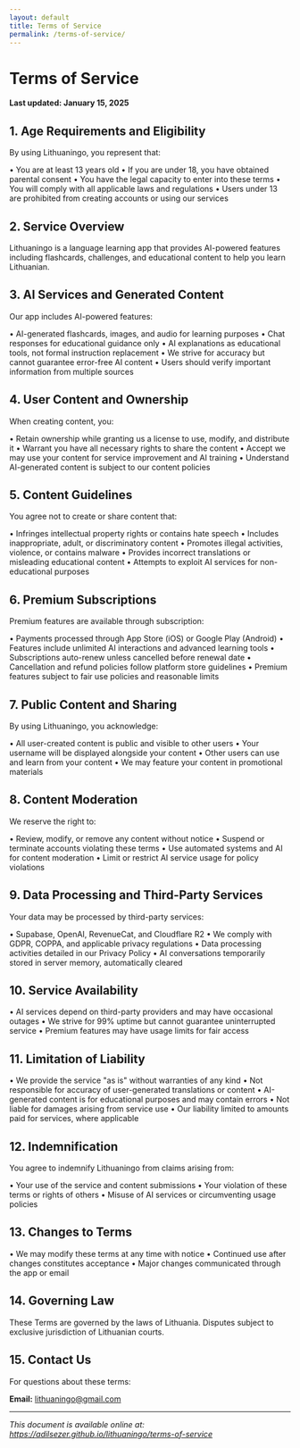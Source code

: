 ```yaml
---
layout: default
title: Terms of Service
permalink: /terms-of-service/
---
```


# Terms of Service

**Last updated: January 15, 2025**

## 1. Age Requirements and Eligibility

By using Lithuaningo, you represent that:

• You are at least 13 years old
• If you are under 18, you have obtained parental consent
• You have the legal capacity to enter into these terms
• You will comply with all applicable laws and regulations
• Users under 13 are prohibited from creating accounts or using our services

## 2. Service Overview

Lithuaningo is a language learning app that provides AI-powered features including flashcards, challenges, and educational content to help you learn Lithuanian.

## 3. AI Services and Generated Content

Our app includes AI-powered features:

• AI-generated flashcards, images, and audio for learning purposes
• Chat responses for educational guidance only
• AI explanations as educational tools, not formal instruction replacement
• We strive for accuracy but cannot guarantee error-free AI content
• Users should verify important information from multiple sources

## 4. User Content and Ownership

When creating content, you:

• Retain ownership while granting us a license to use, modify, and distribute it
• Warrant you have all necessary rights to share the content
• Accept we may use your content for service improvement and AI training
• Understand AI-generated content is subject to our content policies

## 5. Content Guidelines

You agree not to create or share content that:

• Infringes intellectual property rights or contains hate speech
• Includes inappropriate, adult, or discriminatory content
• Promotes illegal activities, violence, or contains malware
• Provides incorrect translations or misleading educational content
• Attempts to exploit AI services for non-educational purposes

## 6. Premium Subscriptions

Premium features are available through subscription:

• Payments processed through App Store (iOS) or Google Play (Android)
• Features include unlimited AI interactions and advanced learning tools
• Subscriptions auto-renew unless cancelled before renewal date
• Cancellation and refund policies follow platform store guidelines
• Premium features subject to fair use policies and reasonable limits

## 7. Public Content and Sharing

By using Lithuaningo, you acknowledge:

• All user-created content is public and visible to other users
• Your username will be displayed alongside your content
• Other users can use and learn from your content
• We may feature your content in promotional materials

## 8. Content Moderation

We reserve the right to:

• Review, modify, or remove any content without notice
• Suspend or terminate accounts violating these terms
• Use automated systems and AI for content moderation
• Limit or restrict AI service usage for policy violations

## 9. Data Processing and Third-Party Services

Your data may be processed by third-party services:

• Supabase, OpenAI, RevenueCat, and Cloudflare R2
• We comply with GDPR, COPPA, and applicable privacy regulations
• Data processing activities detailed in our Privacy Policy
• AI conversations temporarily stored in server memory, automatically cleared

## 10. Service Availability

• AI services depend on third-party providers and may have occasional outages
• We strive for 99% uptime but cannot guarantee uninterrupted service
• Premium features may have usage limits for fair access

## 11. Limitation of Liability

• We provide the service "as is" without warranties of any kind
• Not responsible for accuracy of user-generated translations or content
• AI-generated content is for educational purposes and may contain errors
• Not liable for damages arising from service use
• Our liability limited to amounts paid for services, where applicable

## 12. Indemnification

You agree to indemnify Lithuaningo from claims arising from:

• Your use of the service and content submissions
• Your violation of these terms or rights of others
• Misuse of AI services or circumventing usage policies

## 13. Changes to Terms

• We may modify these terms at any time with notice
• Continued use after changes constitutes acceptance
• Major changes communicated through the app or email

## 14. Governing Law

These Terms are governed by the laws of Lithuania. Disputes subject to exclusive jurisdiction of Lithuanian courts.

## 15. Contact Us

For questions about these terms:

**Email:** [lithuaningo@gmail.com](mailto:lithuaningo@gmail.com)

---

_This document is available online at: https://adilsezer.github.io/lithuaningo/terms-of-service_
